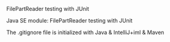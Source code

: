 FilePartReader testing with JUnit

Java SE module: FilePartReader testing with JUnit

The .gitignore file is initialized with Java & IntelliJ+iml & Maven
